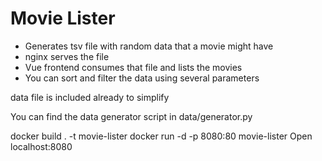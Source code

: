# Movie Lister

- Generates tsv file with random data that a movie might have
- nginx serves the file
- Vue frontend consumes that file and lists the movies
- You can sort and filter the data using several parameters

data file is included already to simplify

You can find the data generator script in data/generator.py

docker build . -t movie-lister
docker run -d -p 8080:80 movie-lister
Open localhost:8080

